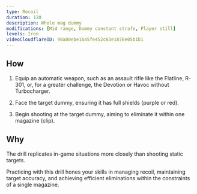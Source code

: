 ```yaml
---
type: Recoil
duration: 120
description: Whole mag dummy
modifications: [Mid range, Dummy constant strafe, Player still]
levels: Iron
videoCloudflareID: 90a80ebe16a5fe452c63e1876e05b1b1
---
```


## How

1. Equip an automatic weapon, such as an assault rifle like the Flatline, R-301, or, for a greater challenge, the Devotion or Havoc without Turbocharger.

2. Face the target dummy, ensuring it has full shields (purple or red).

3. Begin shooting at the target dummy, aiming to eliminate it within one magazine (clip).

## Why

The drill replicates in-game situations more closely than shooting static targets.

Practicing with this drill hones your skills in managing recoil, maintaining target accuracy, and achieving efficient eliminations within the constraints of a single magazine.
